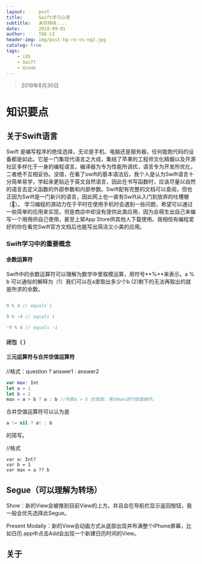 ```yaml
---
layout:     post
title:      Swift学习心得
subtitle:   未完待续....
date:       2019-09-01
author:     TAO LI
header-img: img/post-bg-re-vs-ng2.jpg
catalog: true
tags:
    - iOS
    - Swift
    - Xcode
---
```


>2019年8月30日

# 知识要点

## 关于Swift语言

  Swift 是编写程序的绝佳选择，无论是手机、电脑还是服务器，任何能跑代码的设备都是如此。它是一门集现代语言之大成，集结了苹果的工程师文化精髓以及开源社区多样化于一身的编程语言。编译器为专为性能所调优，语言专为开发所优化，二者绝不互相妥协。没错，在看了swift的基本语法后，我个人是认为Swift语言十分简单易学，学起来更贴近于英文自然语言，因此在书写函数时，应该尽量以自然的语言去定义函数的外部参数和内部参数。Swift配有完整的文档可以查阅，但也正因为Swift是一门新兴的语言，因此网上也一直有Swift从入门到放弃的吐槽梗（🤭）。
  学习编程的源动力在于平时在使用手机时会遇到一些问题，希望可以通过一些简单的应用来实现，但是商店中却没有提供此类应用，因为会萌生出自己来编写一个用用供自己使用，甚至上架App Store供其他人下载使用。我相信有编程爱好的你在看完Swift官方文档后也能写出简洁又小美的应用。

### Swift学习中的重要概念

#### 余数运算符

  Swift中的余数运算符可以理解为数学中里取模运算，用符号**%**来表示。a % b 可以通俗的解释为（1）我们可以在a里取出多少个b (2)剩下的无法再取出的就是所求的余数。

```swift
	
9 % 4 // equals 1 

9 % -4 // equals 1

-9 % 4 // equals -1
```



#### 闭包（ ）

#### 三元运算符与合并空值运算符

//格式：question ? answer1 : answer2

```swift
var max: Int
let a = 1
let b = 2
max = a > b ? a : b //判断a > b 的真假，再对max进行赋值操作。
```

  合并空值运算符可以认为是

```swift
a != nil ? a! : b
```

的简写。

//格式

```
var a: Int?
var b = 1
var max = a ?? b
```



## Segue（可以理解为转场）

  Show：新的View会被推到目前View的上方。并且会在导航栏显示返回按钮，我一般会优先选择此Segue。

  Present Modally：新的View会动画方式从底部出现并布满整个iPhone屏幕，比如日历.app中点击Add会出现一个新建日历时间的View。

## 关于
